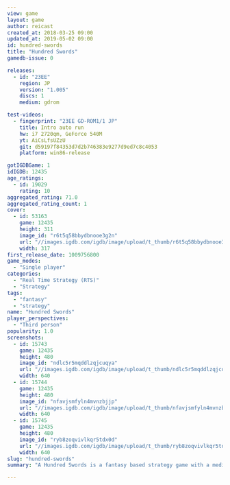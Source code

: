 ```yaml
---
view: game
layout: game
author: reicast
created_at: 2018-03-25 09:00
updated_at: 2019-05-02 09:00
id: hundred-swords
title: "Hundred Swords"
gamedb-issue: 0

releases:
  - id: "23EE"
    region: JP
    version: "1.005"
    discs: 1
    medium: gdrom

test-videos:
  - fingerprint: "23EE GD-ROM1/1 JP"
    title: Intro auto run
    hw: i7 2720qm, GeForce 540M
    yt: AiCsLfsUZzU
    git: d59197f84353d7d2b746383e9277d9ed7c8c4053
    platform: win86-release

gotIGDBGame: 1
idIGDB: 12435
age_ratings:
  - id: 19029
    rating: 10
aggregated_rating: 71.0
aggregated_rating_count: 1
cover:
  - id: 53163
    game: 12435
    height: 311
    image_id: "r6t5q58bbydbnooe3g2n"
    url: "//images.igdb.com/igdb/image/upload/t_thumb/r6t5q58bbydbnooe3g2n.jpg"
    width: 317
first_release_date: 1009756800
game_modes:
  - "Single player"
categories:
  - "Real Time Strategy (RTS)"
  - "Strategy"
tags:
  - "fantasy"
  - "strategy"
name: "Hundred Swords"
player_perspectives:
  - "Third person"
popularity: 1.0
screenshots:
  - id: 15743
    game: 12435
    height: 480
    image_id: "ndlc5r5mqddlzqjcuqya"
    url: "//images.igdb.com/igdb/image/upload/t_thumb/ndlc5r5mqddlzqjcuqya.jpg"
    width: 640
  - id: 15744
    game: 12435
    height: 480
    image_id: "nfavjsmfyln4mvnzbjjp"
    url: "//images.igdb.com/igdb/image/upload/t_thumb/nfavjsmfyln4mvnzbjjp.jpg"
    width: 640
  - id: 15745
    game: 12435
    height: 480
    image_id: "ryb8zoqvivlkqr5tdx0d"
    url: "//images.igdb.com/igdb/image/upload/t_thumb/ryb8zoqvivlkqr5tdx0d.jpg"
    width: 640
slug: "hundred-swords"
summary: "A Hundred Swords is a fantasy based strategy game with a medieval tone, developed by Smilebit initially for the Sega Dreamcast, and later released for the PC."

---
```

